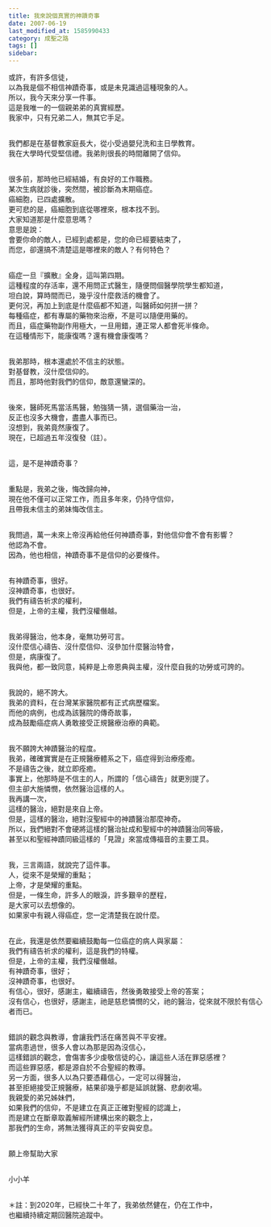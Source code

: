 ```yaml
---
title: 我來說個真實的神蹟奇事
date: 2007-06-19
last_modified_at: 1585990433
category: 成聖之路
tags: []
sidebar: 
---
```


<p>或許，有許多信徒，<br/>
以為我是個不相信神蹟奇事，或是未見識過這種現象的人。<br/>
所以，我今天來分享一件事。<br/>
這是我唯一的一個親弟弟的真實經歷。<br/>
我家中，只有兄弟二人，無其它手足。</p>
<p><br/>
我們都是在基督教家庭長大，從小受過嬰兒洗和主日學教育。<br/>
我在大學時代受堅信禮。我弟則很長的時間離開了信仰。</p>
<p><br/>
很多前，那時他已經結婚，有良好的工作職務。<br/>
某次生病就診後，突然間，被診斷為末期癌症。<br/>
癌細胞，已四處擴散。<br/>
更可悲的是，癌細胞到底從哪裡來，根本找不到。<br/>
大家知道那是什麼意思嗎？<br/>
意思是說：<br/>
會要你命的敵人，已經到處都是，您的命已經要結束了，<br/>
而您，卻還搞不清楚這是哪裡來的敵人？有何特色？</p>
<p><br/>
癌症一旦『擴散』全身，這叫第四期。<br/>
這種程度的存活率，還不用問正式醫生，隨便問個醫學院學生都知道，<br/>
坦白說，算時間而已，幾乎沒什麼救活的機會了。<br/>
更何況，再加上到底是什麼癌都不知道，叫醫師如何拼一拼？<br/>
每種癌症，都有專屬的藥物來治療，不是可以隨便用藥的。<br/>
而且，癌症藥物副作用極大，一旦用錯，連正常人都會死半條命。<br/>
在這種情形下，能康復嗎？還有機會康復嗎？</p>
<p><br/>
我弟那時，根本還處於不信主的狀態。<br/>
對基督教，沒什麼信仰的。<br/>
而且，那時他對我們的信仰，敵意還蠻深的。</p>
<p><br/>
後來，醫師死馬當活馬醫，勉強猜一猜，選個藥治一治，<br/>
反正也沒多大機會，盡盡人事而已。<br/>
沒想到，我弟竟然康復了。<br/>
現在，已超過五年沒復發（註）。</p>
<p><br/>
這，是不是神蹟奇事？</p>
<p><br/>
重點是，我弟之後，悔改歸向神，<br/>
現在他不僅可以正常工作，而且多年來，仍持守信仰，<br/>
且帶我未信主的弟妹悔改信主。</p>
<p><br/>
我問過，萬一未來上帝沒再給他任何神蹟奇事，對他信仰會不會有影響？<br/>
他認為不會。<br/>
因為，他也相信，神蹟奇事不是信仰的必要條件。</p>
<p><br/>
有神蹟奇事，很好。<br/>
沒神蹟奇事，也很好。<br/>
我們有禱告祈求的權利，<br/>
但是，上帝的主權，我們沒權僭越。</p>
<p><br/>
我弟得醫治，他本身，毫無功勞可言。<br/>
沒什麼信心禱告、沒什麼信仰、沒參加什麼醫治特會，<br/>
但是，病康復了。<br/>
我與他，都一致同意，純粹是上帝恩典與主權，沒什麼自我的功勞或可誇的。</p>
<p><br/>
我說的，絕不誇大。<br/>
我弟的資料，在台灣某家醫院都有正式病歷檔案。<br/>
而他的病例，也成為該醫院的傳奇故事，<br/>
成為鼓勵癌症病人勇敢接受正規醫療治療的典範。</p>
<p><br/>
我不願誇大神蹟醫治的程度。<br/>
我弟，確確實實是在正規醫療體系之下，癌症得到治療痊癒。<br/>
不是禱告之後，就立即痊癒。<br/>
事實上，他那時是不信主的人，所謂的「信心禱告」就更別提了。<br/>
但主卻大施憐憫，依然醫治這樣的人。<br/>
我再講一次，<br/>
這樣的醫治，絕對是來自上帝。<br/>
但是，這樣的醫治，絕對沒聖經中的神蹟醫治那麼神奇。<br/>
所以，我們絕對不會硬將這樣的醫治扯成和聖經中的神蹟醫治同等級，<br/>
甚至以和聖經神蹟同級這樣的「見證」來當成傳福音的主要工具。</p>
<p><br/>
我，三言兩語，就說完了這件事。<br/>
人，從來不是榮耀的重點；<br/>
上帝，才是榮耀的重點。<br/>
但是，一條生命，許多人的眼淚，許多艱辛的歷程，<br/>
是大家可以去想像的。<br/>
如果家中有親人得癌症，您一定清楚我在說什麼。</p>
<p><br/>
在此，我還是依然要繼續鼓勵每一位癌症的病人與家屬：<br/>
我們有禱告祈求的權利，這是我們的特權。<br/>
但是，上帝的主權，我們沒權僭越。<br/>
有神蹟奇事，很好；<br/>
沒神蹟奇事，也很好。<br/>
有信心，很好，感謝主，繼續禱告，然後勇敢接受上帝的答案；<br/>
沒有信心，也很好，感謝主，祂是慈悲憐憫的父，祂的醫治，從來就不限於有信心者而已。</p>
<p><br/>
錯誤的觀念與教導，會讓我們活在痛苦與不平安裡。<br/>
當病患過世，很多人會以為那是因為沒信心，<br/>
這樣錯誤的觀念，會傷害多少虔敬信徒的心，讓這些人活在罪惡感裡？<br/>
而這些罪惡感，都是源自於不合聖經的教導。<br/>
另一方面，很多人以為只要憑藉信心，一定可以得醫治，<br/>
甚至拒絕接受正規醫療，結果卻幾乎都是延誤就醫、悲劇收場。<br/>
我親愛的弟兄姊妹們，<br/>
如果我們的信仰，不是建立在真正正確對聖經的認識上，<br/>
而是建立在斷章取義解經所建構出來的觀念上，<br/>
那我們的生命，將無法獲得真正的平安與安息。</p>
<p><br/>
願上帝幫助大家</p>
<p><br/>
小小羊<br/>
 </p>
<p>＊註：到2020年，已經快二十年了，我弟依然健在，仍在工作中，<br/>
也繼續持續定期回醫院追蹤中。</p>
<p> </p>
<p> </p>
